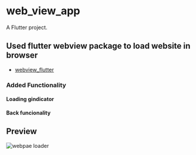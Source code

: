 # web_view_app

A  Flutter project.

## Used flutter webview package to load website in browser
- [webview_flutter](https://pub.dev/packages/webview_flutter)

### Added Functionality
#### Loading gindicator
#### Back funcionality 

## Preview
![webpae loader](https://user-images.githubusercontent.com/16610928/153716125-0fb81fad-a496-4b60-97e0-8fdaa477d6f6.gif)
